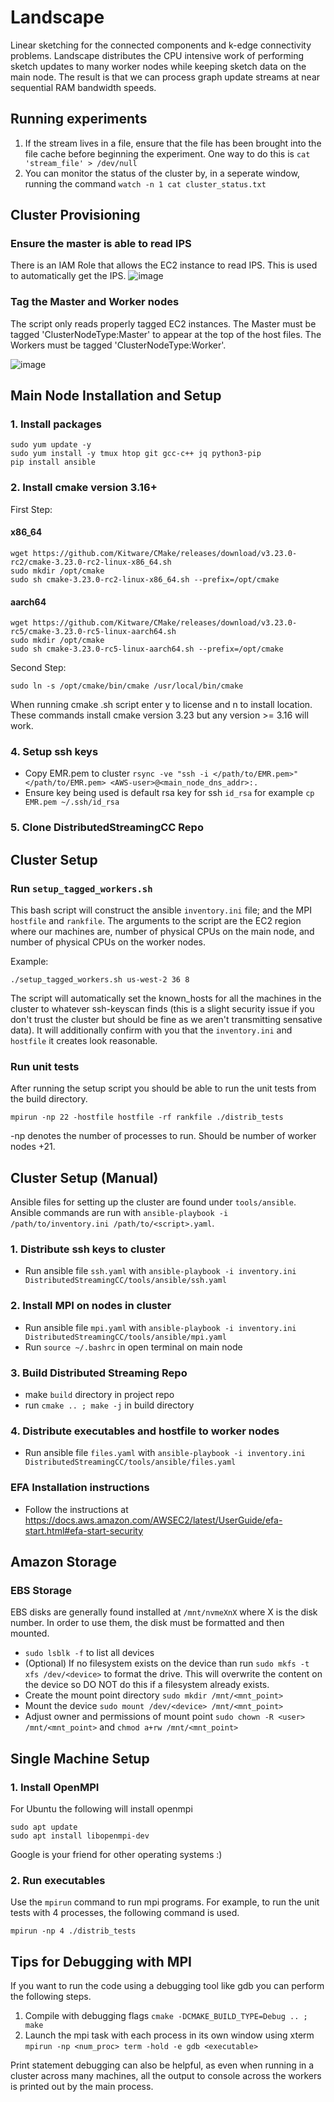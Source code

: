 # Landscape
Linear sketching for the connected components and k-edge connectivity problems. Landscape distributes the CPU intensive work of performing sketch updates to many worker nodes while keeping sketch data on the main node. The result is that we can process graph update streams at near sequential RAM bandwidth speeds.

## Running experiments
1. If the stream lives in a file, ensure that the file has been brought into the file cache before beginning the experiment. One way to do this is `cat 'stream_file' > /dev/null`
2. You can monitor the status of the cluster by, in a seperate window, running the command `watch -n 1 cat cluster_status.txt`

## Cluster Provisioning
### Ensure the master is able to read IPS
There is an IAM Role that allows the EC2 instance to read IPS. This is used to automatically get the IPS.
![image](https://user-images.githubusercontent.com/4708326/164508403-70fbb271-fa4c-4145-9093-ff86320e1bba.png)

### Tag the Master and Worker nodes

The script only reads properly tagged EC2 instances. The Master must be tagged 'ClusterNodeType:Master' to appear at the top of the host files. The Workers must be tagged 'ClusterNodeType:Worker'.

![image](https://user-images.githubusercontent.com/4708326/164511717-02f2feee-a9f8-4b04-a35e-fb53be5140ee.png)

## Main Node Installation and Setup

### 1. Install packages
```
sudo yum update -y
sudo yum install -y tmux htop git gcc-c++ jq python3-pip
pip install ansible
```

### 2. Install cmake version 3.16+
First Step:
#### x86_64
```
wget https://github.com/Kitware/CMake/releases/download/v3.23.0-rc2/cmake-3.23.0-rc2-linux-x86_64.sh
sudo mkdir /opt/cmake
sudo sh cmake-3.23.0-rc2-linux-x86_64.sh --prefix=/opt/cmake
```
#### aarch64
```
wget https://github.com/Kitware/CMake/releases/download/v3.23.0-rc5/cmake-3.23.0-rc5-linux-aarch64.sh
sudo mkdir /opt/cmake
sudo sh cmake-3.23.0-rc5-linux-aarch64.sh --prefix=/opt/cmake
```
Second Step:
```
sudo ln -s /opt/cmake/bin/cmake /usr/local/bin/cmake
```
When running cmake .sh script enter y to license and n to install location.  
These commands install cmake version 3.23 but any version >= 3.16 will work.

### 4. Setup ssh keys
* Copy EMR.pem to cluster `rsync -ve "ssh -i </path/to/EMR.pem>" </path/to/EMR.pem> <AWS-user>@<main_node_dns_addr>:.`
* Ensure key being used is default rsa key for ssh `id_rsa` for example `cp EMR.pem ~/.ssh/id_rsa`

### 5. Clone DistributedStreamingCC Repo

## Cluster Setup

### Run `setup_tagged_workers.sh`  
This bash script will construct the ansible `inventory.ini` file; and the MPI `hostfile` and `rankfile`. The arguments to the script are the EC2 region where our machines are, number of physical CPUs on the main node, and number of physical CPUs on the worker nodes.

Example:
```
./setup_tagged_workers.sh us-west-2 36 8
```
The script will automatically set the known_hosts for all the machines in the cluster to whatever ssh-keyscan finds (this is a slight security issue if you don't trust the cluster but should be fine as we aren't transmitting sensative data). It will additionally confirm with you that the `inventory.ini` and `hostfile` it creates look reasonable.

### Run unit tests
After running the setup script you should be able to run the unit tests from the build directory.
```
mpirun -np 22 -hostfile hostfile -rf rankfile ./distrib_tests
```
-np denotes the number of processes to run. Should be number of worker nodes +21.

## Cluster Setup (Manual)
Ansible files for setting up the cluster are found under `tools/ansible`.  
Ansible commands are run with `ansible-playbook -i /path/to/inventory.ini /path/to/<script>.yaml`.

### 1. Distribute ssh keys to cluster
* Run ansible file `ssh.yaml` with `ansible-playbook -i inventory.ini DistributedStreamingCC/tools/ansible/ssh.yaml`

### 2. Install MPI on nodes in cluster
* Run ansible file `mpi.yaml` with `ansible-playbook -i inventory.ini DistributedStreamingCC/tools/ansible/mpi.yaml`
* Run `source ~/.bashrc` in open terminal on main node

### 3. Build Distributed Streaming Repo
* make `build` directory in project repo
* run `cmake .. ; make -j` in build directory

### 4. Distribute executables and hostfile to worker nodes
*  Run ansible file `files.yaml` with `ansible-playbook -i inventory.ini DistributedStreamingCC/tools/ansible/files.yaml`

### EFA Installation instructions
* Follow the instructions at https://docs.aws.amazon.com/AWSEC2/latest/UserGuide/efa-start.html#efa-start-security

## Amazon Storage
### EBS Storage
EBS disks are generally found installed at `/mnt/nvmeXnX` where X is the disk number. In order to use them, the disk must be formatted and then mounted.
* `sudo lsblk -f` to list all devices
* (Optional) If no filesystem exists on the device than run `sudo mkfs -t xfs /dev/<device>` to format the drive. This will overwrite the content on the device so DO NOT do this if a filesystem already exists.
* Create the mount point directory `sudo mkdir /mnt/<mnt_point>`
* Mount the device `sudo mount /dev/<device> /mnt/<mnt_point>`
* Adjust owner and permissions of mount point `sudo chown -R <user> /mnt/<mnt_point>` and `chmod a+rw /mnt/<mnt_point>` 

## Single Machine Setup

### 1. Install OpenMPI
For Ubuntu the following will install openmpi
```
sudo apt update
sudo apt install libopenmpi-dev
```
Google is your friend for other operating systems :)

### 2. Run executables
Use the `mpirun` command to run mpi programs. For example, to run the unit tests with 4 processes, the following command is used.
```
mpirun -np 4 ./distrib_tests
```

## Tips for Debugging with MPI
If you want to run the code using a debugging tool like gdb you can perform the following steps.
1. Compile with debugging flags `cmake -DCMAKE_BUILD_TYPE=Debug .. ; make`
2. Launch the mpi task with each process in its own window using xterm `mpirun -np <num_proc> term -hold -e gdb <executable>`

Print statement debugging can also be helpful, as even when running in a cluster across many machines, all the output to console across the workers is printed out by the main process. 
